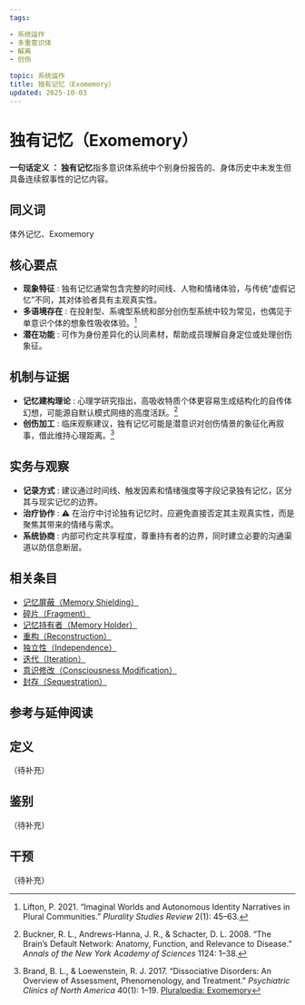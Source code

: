 ```yaml
---
tags:

- 系统运作
- 多重意识体
- 解离
- 创伤

topic: 系统运作
title: 独有记忆（Exomemory）
updated: 2025-10-03
---
```


# 独有记忆（Exomemory）

**一句话定义 **：** 独有记忆**指多意识体系统中个别身份报告的、身体历史中未发生但具备连续叙事性的记忆内容。

## 同义词

体外记忆、Exomemory

## 核心要点

- **现象特征** : 独有记忆通常包含完整的时间线、人物和情绪体验，与传统“虚假记忆”不同，其对体验者具有主观真实性。
- **多语境存在** : 在投射型、系魂型系统和部分创伤型系统中较为常见，也偶见于单意识个体的想象性吸收体验。[^lifton2021]
- **潜在功能** : 可作为身份差异化的认同素材，帮助成员理解自身定位或处理创伤象征。

## 机制与证据

- **记忆建构理论** : 心理学研究指出，高吸收特质个体更容易生成结构化的自传体幻想，可能源自默认模式网络的高度活跃。[^buckner2008]
- **创伤加工** : 临床观察建议，独有记忆可能是潜意识对创伤情景的象征化再叙事，借此维持心理距离。[^brand2017]

## 实务与观察

- **记录方式** : 建议通过时间线、触发因素和情绪强度等字段记录独有记忆，区分其与现实记忆的边界。
- **治疗协作** : ⚠ 在治疗中讨论独有记忆时，应避免直接否定其主观真实性，而是聚焦其带来的情绪与需求。
- **系统协商** : 内部可约定共享程度，尊重持有者的边界，同时建立必要的沟通渠道以防信息断层。

## 相关条目

- [记忆屏蔽（Memory Shielding）](Memory-Shielding.md)
- [碎片（Fragment）](Fragment.md)
- [记忆持有者（Memory Holder）](Memory-Holder.md)
- [重构（Reconstruction）](Reconstruction.md)
- [独立性（Independence）](Independence.md)
- [迭代（Iteration）](Iteration.md)
- [意识修改（Consciousness Modification）](Consciousness-Modification.md)
- [封存（Sequestration）](Sequestration.md)

## 参考与延伸阅读

[^lifton2021]: Lifton, P. 2021. “Imaginal Worlds and Autonomous Identity Narratives in Plural Communities.” *Plurality Studies Review* 2(1): 45–63.
[^buckner2008]: Buckner, R. L., Andrews-Hanna, J. R., & Schacter, D. L. 2008. “The Brain’s Default Network: Anatomy, Function, and Relevance to Disease.” *Annals of the New York Academy of Sciences* 1124: 1–38.
[^brand2017]: Brand, B. L., & Loewenstein, R. J. 2017. “Dissociative Disorders: An Overview of Assessment, Phenomenology, and Treatment.” *Psychiatric Clinics of North America* 40(1): 1–19.
[Pluralpedia: Exomemory](https://pluralpedia.org/w/Exomemory)

## 定义

（待补充）

## 鉴别

（待补充）

## 干预

（待补充）
